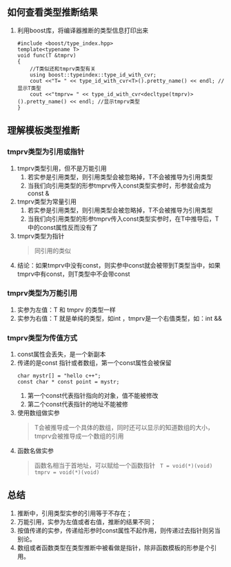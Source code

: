 ## 如何查看类型推断结果
1. 利用boost库，将编译器推断的类型信息打印出来
   ```
   #include <boost/type_index.hpp>
   template<typename T>
   void func(T &tmprv)
   {
       //T类似还和tmprv类型有关
       using boost::typeindex::type_id_with_cvr;
       cout <<"T= " << type_id_with_cvr<T>().pretty_name() << endl; //显示T类型
       cout <<"tmprv= " << type_id_with_cvr<decltype(tmprv)>().pretty_name() << endl; //显示tmprv类型
   }
   ```

## 理解模板类型推断

### tmprv类型为引用或指针

1. tmprv类型引用，但不是万能引用
   1. 若实参是引用类型，则引用类型会被忽略掉，T不会被推导为引用类型
   2. 当我们向引用类型的形参tmprv传入const类型实参时，形参就会成为 const &
2. tmprv类型为常量引用
   1. 若实参是引用类型，则引用类型会被忽略掉，T不会被推导为引用类型
   2. 当我们向引用类型的形参tmprv传入const类型实参时，在T中推导后，T中的const属性反而没有了
3. tmprv类型为指针
   >同引用的类似
4. 结论：如果tmprv中没有const，则实参中const就会被带到T类型当中，如果tmprv中有const，则T类型中不会带const

   
### tmprv类型为万能引用
1. 实参为左值：T 和 tmprv 的类型一样
2. 实参为右值：T 就是单纯的类型，如int ，tmprv是一个右值类型，如：int &&

### tmprv类型为传值方式
1. const属性会丢失，是一个新副本
2. 传递的是const 指针或者数组，第一个const属性会被保留
   ```
   char mystr[] = "hello c++";
   const char * const point = mystr;
   ```
   1. 第一个const代表指针指向的对象，值不能被修改
   2. 第二个const代表指针的地址不能被修
3. 使用数组做实参
   >T会被推导成一个具体的数组，同时还可以显示的知道数组的大小，tmprv会被推导成一个数组的引用
4. 函数名做实参
   >函数名相当于首地址，可以赋给一个函数指针 ``` T = void(*)(void) tmprv = void(*)(void)```

## 总结
1. 推断中，引用类型实参的引用等于不存在；
2. 万能引用，实参为左值或者右值，推断的结果不同；
3. 按值传递的实参，传递给形参时const属性不起作用，则传递过去指针则另当别论。
4. 数组或者函数类型在类型推断中被看做是指针，除非函数模板的形参是个引用。